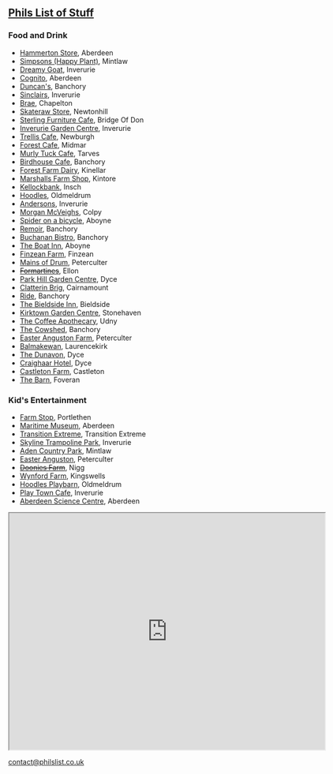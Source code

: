 ## [Phils List of Stuff](https://philslist.co.uk)

### Food and Drink

- [Hammerton Store](http://www.hammertonstore.co.uk/), Aberdeen
- [Simpsons (Happy Plant)](https://www.simpsonsgardencentre.co.uk/our-centres/aberdeenshire-garden-centre/), Mintlaw
- [Dreamy Goat](https://www.dreamygoatcoffee.com/), Inverurie
- [Cognito](http://www.cafecognito.co.uk/), Aberdeen
- [Duncan's](https://www.duncansofbanchory.co.uk/pages/coffee-shop), Banchory
- [Sinclairs](https://www.sinclairsjewellers.co.uk/cafe-bistro), Inverurie
- [Brae](https://www.brae-at-chapelton.co.uk/), Chapelton
- [Skateraw Store](https://www.facebook.com/skaterawstore/), Newtonhill
- [Sterling Furniture Cafe](https://www.sterlingfurniture.co.uk/stores/aberdeen/), Bridge Of Don
- [Inverurie Garden Centre](https://inveruriegardencentre.com/restaurant/), Inverurie
- [Trellis Cafe](https://udnyarmshotel.com/coffee/), Newburgh
- [Forest Cafe](https://www.forestcafe.co.uk/food/), Midmar
- [Murly Tuck Cafe](https://www.facebook.com/Themurlytuck/), Tarves
- [Birdhouse Cafe](https://www.birdhousecafe.co.uk/), Banchory
- [Forest Farm Dairy](https://www.forestfarmdairy.co.uk/), Kinellar
- [Marshalls Farm Shop](http://marshallsfarmshop.co.uk/), Kintore
- [Kellockbank](https://www.visitscotland.com/info/shopping/kellockbank-country-emporium-p253511), Insch
- [Hoodles](https://hoodles.co.uk/eat/), Oldmeldrum
- [Andersons](https://andersonsofinverurie.co.uk/pages/coffee-shop), Inverurie
- [Morgan McVeighs](https://morganmcveighs.com/), Colpy
- [Spider on a bicycle](https://www.spideronabicycle.com/), Aboyne
- [Remoir](https://www.raemoirgardencentre.co.uk/), Banchory
- [Buchanan Bistro](https://www.buchananfood.com/), Banchory
- [The Boat Inn](https://theboatinnaboyne.co.uk/), Aboyne
- [Finzean Farm](http://finzean.com/TeaRoom.html), Finzean
- [Mains of Drum](http://www.mainsofdrum.co.uk/the-restaurant/), Peterculter
- [~~Formartines~~](http://www.formartines.com/eat), Ellon
- [Park Hill Garden Centre](https://www.parkhillgardencentre.com/), Dyce
- [Clatterin Brig](https://www.tripadvisor.co.uk/Restaurant_Review-g1602202-d2170299-Reviews-Clatterin_Brig_Restaurant-Laurencekirk_Aberdeenshire_Scotland.html), Cairnamount
- [Ride](https://www.tripadvisor.co.uk/Restaurant_Review-g191281-d15560743-Reviews-Ride_Coffee_House-Banchory_Aberdeenshire_Scotland.html), Banchory
- [The Bieldside Inn](http://pbdevco.com/thebieldsideinnmenus.html), Bieldside
- [Kirktown Garden Centre](https://www.kirktowngardencentre.co.uk/restaurant/), Stonehaven
- [The Coffee Apothecary](https://www.thecoffeeapothecary.co.uk/), Udny
- [The Cowshed](https://www.cowshedrestaurantbanchory.co.uk/), Banchory
- [Easter Anguston Farm](https://www.vsa.org.uk/easter-anguston-farm/), Peterculter
- [Balmakewan](https://www.tripadvisor.co.uk/Restaurant_Review-g1602202-d3399312-Reviews-Balmakewan_Farm_Shop-Laurencekirk_Aberdeenshire_Scotland.html), Laurencekirk
- [The Dunavon](https://thedunavon.com/), Dyce
- [Craighaar Hotel](https://craighaarhotel.com/), Dyce
- [Castleton Farm](https://castletonfarmshop.co.uk/), Castleton
- [The Barn](https://www.thebarnfoveran.co.uk/), Foveran

### Kid's Entertainment
- [Farm Stop](https://farmstop.co.uk/), Portlethen
- [Maritime Museum](https://www.aberdeencity.gov.uk/AAGM/plan-your-visit/aberdeen-maritime-museum), Aberdeen
- [Transition Extreme](https://transition-extreme.com/), Transition Extreme
- [Skyline Trampoline Park](https://www.skylinetrampoline.co.uk/), Inverurie
- [Aden Country Park](https://adencountrypark.org.uk/), Mintlaw
- [Easter Anguston](https://www.vsa.org.uk/easter-anguston-farm/), Peterculter
- [~~Doonies Farm~~](https://www.facebook.com/doonies.farm), Nigg
- [Wynford Farm](https://www.wynfordfarm.com/), Kingswells
- [Hoodles Playbarn](https://hoodles.co.uk/), Oldmeldrum
- [Play Town Cafe](https://www.playtowninverurie.com/cafe/), Inverurie
- [Aberdeen Science Centre](https://aberdeensciencecentre.org/), Aberdeen


<iframe src="https://www.google.com/maps/d/embed?mid=1ihh5Agq1Nfn6o-hsq7TMhC6wQGgXC8k&ehbc=2E312F" width="640" height="480"></iframe>

contact@philslist.co.uk
